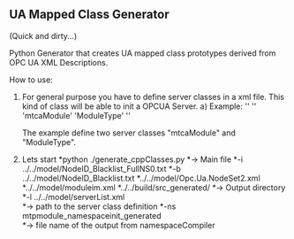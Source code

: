 ## UA Mapped Class Generator

(Quick and dirty...)

Python Generator that creates UA mapped class prototypes derived from OPC UA XML Descriptions.

How to use:

1. For general purpose you have to define server classes in a xml file. This kind of class will be able to init a OPCUA Server.
	a) Example:
	'<?xml version="1.0" encoding="UTF-8"?>'
	'<serverClass>'
		'<name>mtcaModule</name>'
		'<name>ModuleType</name>'
	'</serverClass>'
	
	The example define two server classes "mtcaModule" and "ModuleType".

2. Lets start
*python ./generate_cppClasses.py 
*-> Main file
*-i ../../model/NodeID_Blacklist_FullNS0.txt 
*-b ../../model/NodeID_Blacklist.txt 
*../../model/Opc.Ua.NodeSet2.xml 
*../../model/moduleim.xml 
*../../build/src_generated/ 
*-> Output directory
*-l ../../model/serverList.xml 				
*-> path to the server class definition
*-ns mtpmodule_namespaceinit_generated			
*-> file name of the output from namespaceCompiler



